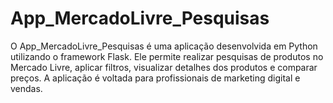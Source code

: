 # App_MercadoLivre_Pesquisas
O App_MercadoLivre_Pesquisas é uma aplicação desenvolvida em Python utilizando o framework Flask. Ele permite realizar pesquisas de produtos no Mercado Livre, aplicar filtros, visualizar detalhes dos produtos e comparar preços. A aplicação é voltada para profissionais de marketing digital e vendas.
